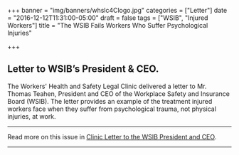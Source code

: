 +++
banner = "img/banners/whslc4Clogo.jpg"
categories = ["Letter"]
date = "2016-12-12T11:31:00-05:00"
draft = false
tags = ["WSIB", "Injured Workers"]
title = "The WSIB Fails Workers Who Suffer Psychological Injuries"

+++
## Letter to WSIB’s President & CEO.

The Workers' Health and Safety Legal Clinic delivered a letter to Mr. Thomas Teahen, President and CEO of the Workplace Safety and Insurance Board (WSIB). The letter provides an example of the treatment injured workers face when they suffer from psychological trauma, not physical injuries, at work.

* * *

Read more on this issue in [Clinic Letter to the WSIB President and CEO](https://s3.amazonaws.com/newsletter.workers-safety.ca/newsletters/Clinic+Submissions/Letter+to+the+WSIB/Clinic+Letter+to+WSIB+President+and+CEO.pdf).

* * *